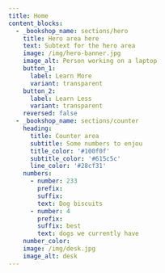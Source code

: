```yaml
---
title: Home
content_blocks:
  - _bookshop_name: sections/hero
    title: Hero area here
    text: Subtext for the hero area
    image: /img/hero-banner.jpg
    image_alt: Person working on a laptop
    button_1:
      label: Learn More
      variant: transparent
    button_2:
      label: Learn Less
      variant: transparent
    reversed: false
  - _bookshop_name: sections/counter
    heading:
      title: Counter area
      subtitle: Some numbers to enjou
      title_color: '#100f0f'
      subtitle_color: '#615c5c'
      line_color: '#28cf31'
    numbers:
      - number: 233
        prefix:
        suffix:
        text: Dog biscuits
      - number: 4
        prefix:
        suffix: best
        text: dogs we currently have
    number_color:
    image: /img/desk.jpg
    image_alt: desk
---
```

